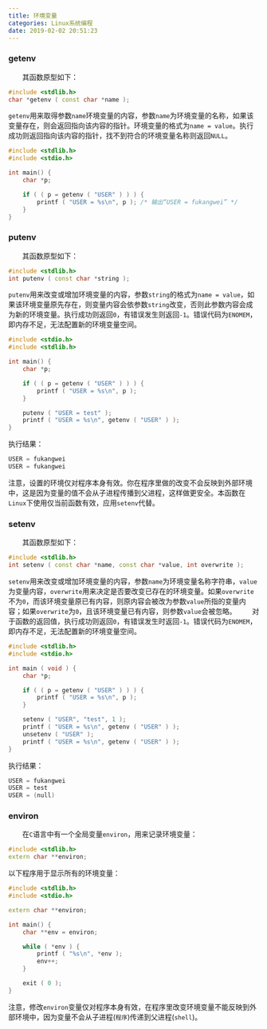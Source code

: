 ```yaml
---
title: 环境变量
categories: Linux系统编程
date: 2019-02-02 20:51:23
---
```

### getenv

&emsp;&emsp;其函数原型如下：<!--more-->

``` cpp
#include <stdlib.h>
char *getenv ( const char *name );
```

`getenv`用来取得参数`name`环境变量的内容，参数`name`为环境变量的名称，如果该变量存在，则会返回指向该内容的指针。环境变量的格式为`name = value`。执行成功则返回指向该内容的指针，找不到符合的环境变量名称则返回`NULL`。

``` cpp
#include <stdlib.h>
#include <stdio.h>

int main() {
    char *p;

    if ( ( p = getenv ( "USER" ) ) ) {
        printf ( "USER = %s\n", p ); /* 输出“USER = fukangwei” */
    }
}
```

### putenv

&emsp;&emsp;其函数原型如下：

``` cpp
#include <stdlib.h>
int putenv ( const char *string );
```

`putenv`用来改变或增加环境变量的内容，参数`string`的格式为`name = value`，如果该环境变量原先存在，则变量内容会依参数`string`改变，否则此参数内容会成为新的环境变量。执行成功则返回`0`，有错误发生则返回`-1`。错误代码为`ENOMEM`，即内存不足，无法配置新的环境变量空间。

``` cpp
#include <stdio.h>
#include <stdlib.h>

int main() {
    char *p;

    if ( ( p = getenv ( "USER" ) ) ) {
        printf ( "USER = %s\n", p );
    }

    putenv ( "USER = test" );
    printf ( "USER = %s\n", getenv ( "USER" ) );
}
```

执行结果：

``` cpp
USER = fukangwei
USER = fukangwei
```

注意，设置的环境仅对程序本身有效。你在程序里做的改变不会反映到外部环境中，这是因为变量的值不会从子进程传播到父进程，这样做更安全。本函数在`Linux`下使用仅当前函数有效，应用`setenv`代替。

### setenv

&emsp;&emsp;其函数原型如下：

``` cpp
#include <stdlib.h>
int setenv ( const char *name, const char *value, int overwrite );
```

`setenv`用来改变或增加环境变量的内容，参数`name`为环境变量名称字符串，`value`为变量内容，`overwrite`用来决定是否要改变已存在的环境变量。如果`overwrite`不为`0`，而该环境变量原已有内容，则原内容会被改为参数`value`所指的变量内容；如果`overwrite`为`0`，且该环境变量已有内容，则参数`value`会被忽略。
&emsp;&emsp;对于函数的返回值，执行成功则返回`0`，有错误发生时返回`-1`。错误代码为`ENOMEM`，即内存不足，无法配置新的环境变量空间。

``` cpp
#include <stdlib.h>
#include <stdio.h>

int main ( void ) {
    char *p;

    if ( ( p = getenv ( "USER" ) ) ) {
        printf ( "USER = %s\n", p );
    }

    setenv ( "USER", "test", 1 );
    printf ( "USER = %s\n", getenv ( "USER" ) );
    unsetenv ( "USER" );
    printf ( "USER = %s\n", getenv ( "USER" ) );
}
```

执行结果：

``` cpp
USER = fukangwei
USER = test
USER = (null)
```

### environ

&emsp;&emsp;在`C`语言中有一个全局变量`environ`，用来记录环境变量：

``` cpp
#include <stdlib.h>
extern char **environ;
```

以下程序用于显示所有的环境变量：

``` cpp
#include <stdlib.h>
#include <stdio.h>

extern char **environ;

int main() {
    char **env = environ;

    while ( *env ) {
        printf ( "%s\n", *env );
        env++;
    }

    exit ( 0 );
}
```

注意，修改`environ`变量仅对程序本身有效，在程序里改变环境变量不能反映到外部环境中，因为变量不会从子进程(`程序`)传递到父进程(`shell`)。